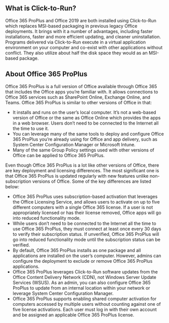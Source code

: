 ## What is Click-to-Run?
Office 365 ProPlus and Office 2019 are both installed using Click-to-Run which replaces MSI-based packaging in previous legacy Office deployments. It brings with it a number of advantages, including faster installations, faster and more efficient updating, and cleaner uninstallation. Programs delivered via Click-to-Run execute in a virtual application environment on your computer and co-exist with other applications without conflict. They also utilize about half the disk space they would as an MSI-based package.

## About Office 365 ProPlus
Office 365 ProPlus is a full version of Office available through Office 365 that includes the Office apps you’re familiar with. It allows connections to Office 365 services such as SharePoint Online, Exchange Online, and Teams. Office 365 ProPlus is similar to other versions of Office in that:

- It installs and runs on the user’s local computer. It’s not a web-based version of Office or the same as Office Online which provides the apps in a web browser. Users don’t need to be connected to the Internet all the time to use it.
- You can leverage many of the same tools to deploy and configure Office 365 ProPlus you’re already using for Office and app delivery, such as System Center Configuration Manager or Microsoft Intune.
- Many of the same Group Policy settings used with other versions of Office can be applied to Office 365 ProPlus.

Even though Office 365 ProPlus is a lot like other versions of Office, there are key deployment and licensing differences. The most significant one is that Office 365 ProPlus is updated regularly with new features unlike non-subscription versions of Office. Some of the key differences are listed below:

- Office 365 ProPlus uses subscription-based activation that leverages the Office Licensing Service, and allows users to activate on up to five different computers with a single Office 365 license. If a user is not appropriately licensed or has their license removed, Office apps will go into reduced functionality mode.
- While users don’t need to be connected to the Internet all the time to use Office 365 ProPlus, they must connect at least once every 30 days to verify their subscription status. If unverified, Office 365 ProPlus will go into reduced functionality mode until the subscription status can be verified.
- By default, Office 365 ProPlus installs as one package and all applications are installed on the user’s computer. However, admins can configure the deployment to exclude or remove Office 365 ProPlus applications.
- Office 365 ProPlus leverages Click-to-Run software updates from the Office Content Delivery Network (CDN), not Windows Server Update Services (WSUS). As an admin, you can also configure Office 365 ProPlus to update from an internal location within your network or leverage System Center Configuration Manager.
- Office 365 ProPlus supports enabling shared computer activation for computers accessed by multiple users without counting against one of five license activations. Each user must log in with their own account and be assigned an applicable Office 365 ProPlus license.
